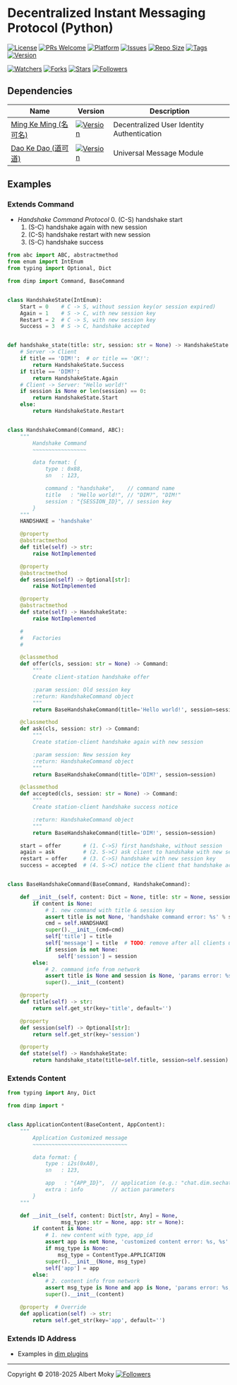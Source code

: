 # Decentralized Instant Messaging Protocol (Python)

[![License](https://img.shields.io/github/license/dimchat/core-py)](https://github.com/dimchat/core-py/blob/master/LICENSE)
[![PRs Welcome](https://img.shields.io/badge/PRs-welcome-brightgreen.svg)](https://github.com/dimchat/core-py/pulls)
[![Platform](https://img.shields.io/badge/Platform-Python%203-brightgreen.svg)](https://github.com/dimchat/core-py/wiki)
[![Issues](https://img.shields.io/github/issues/dimchat/core-py)](https://github.com/dimchat/core-py/issues)
[![Repo Size](https://img.shields.io/github/repo-size/dimchat/core-py)](https://github.com/dimchat/core-py/archive/refs/heads/master.zip)
[![Tags](https://img.shields.io/github/tag/dimchat/core-py)](https://github.com/dimchat/core-py/tags)
[![Version](https://img.shields.io/pypi/v/dimp)](https://pypi.org/project/dimp)

[![Watchers](https://img.shields.io/github/watchers/dimchat/core-py)](https://github.com/dimchat/core-py/watchers)
[![Forks](https://img.shields.io/github/forks/dimchat/core-py)](https://github.com/dimchat/core-py/forks)
[![Stars](https://img.shields.io/github/stars/dimchat/core-py)](https://github.com/dimchat/core-py/stargazers)
[![Followers](https://img.shields.io/github/followers/dimchat)](https://github.com/orgs/dimchat/followers)

## Dependencies

| Name | Version | Description |
|------|---------|-------------|
| [Ming Ke Ming (名可名)](https://github.com/dimchat/mkm-py) | [![Version](https://img.shields.io/pypi/v/mkm)](https://pypi.org/project/mkm) | Decentralized User Identity Authentication |
| [Dao Ke Dao (道可道)](https://github.com/dimchat/dkd-py) | [![Version](https://img.shields.io/pypi/v/dkd)](https://pypi.org/project/dkd) | Universal Message Module |

## Examples

### Extends Command

* _Handshake Command Protocol_
  0. (C-S) handshake start
  1. (S-C) handshake again with new session
  2. (C-S) handshake restart with new session
  3. (S-C) handshake success

```python
from abc import ABC, abstractmethod
from enum import IntEnum
from typing import Optional, Dict

from dimp import Command, BaseCommand


class HandshakeState(IntEnum):
    Start = 0    # C -> S, without session key(or session expired)
    Again = 1    # S -> C, with new session key
    Restart = 2  # C -> S, with new session key
    Success = 3  # S -> C, handshake accepted


def handshake_state(title: str, session: str = None) -> HandshakeState:
    # Server -> Client
    if title == 'DIM!':  # or title == 'OK!':
        return HandshakeState.Success
    if title == 'DIM?':
        return HandshakeState.Again
    # Client -> Server: "Hello world!"
    if session is None or len(session) == 0:
        return HandshakeState.Start
    else:
        return HandshakeState.Restart


class HandshakeCommand(Command, ABC):
    """
        Handshake Command
        ~~~~~~~~~~~~~~~~~

        data format: {
            type : 0x88,
            sn   : 123,

            command : "handshake",    // command name
            title   : "Hello world!", // "DIM?", "DIM!"
            session : "{SESSION_ID}", // session key
        }
    """
    HANDSHAKE = 'handshake'

    @property
    @abstractmethod
    def title(self) -> str:
        raise NotImplemented

    @property
    @abstractmethod
    def session(self) -> Optional[str]:
        raise NotImplemented

    @property
    @abstractmethod
    def state(self) -> HandshakeState:
        raise NotImplemented

    #
    #   Factories
    #

    @classmethod
    def offer(cls, session: str = None) -> Command:
        """
        Create client-station handshake offer

        :param session: Old session key
        :return: HandshakeCommand object
        """
        return BaseHandshakeCommand(title='Hello world!', session=session)

    @classmethod
    def ask(cls, session: str) -> Command:
        """
        Create station-client handshake again with new session

        :param session: New session key
        :return: HandshakeCommand object
        """
        return BaseHandshakeCommand(title='DIM?', session=session)

    @classmethod
    def accepted(cls, session: str = None) -> Command:
        """
        Create station-client handshake success notice

        :return: HandshakeCommand object
        """
        return BaseHandshakeCommand(title='DIM!', session=session)

    start = offer       # (1. C->S) first handshake, without session
    again = ask         # (2. S->C) ask client to handshake with new session key
    restart = offer     # (3. C->S) handshake with new session key
    success = accepted  # (4. S->C) notice the client that handshake accepted


class BaseHandshakeCommand(BaseCommand, HandshakeCommand):

    def __init__(self, content: Dict = None, title: str = None, session: str = None):
        if content is None:
            # 1. new command with title & session key
            assert title is not None, 'handshake command error: %s' % session
            cmd = self.HANDSHAKE
            super().__init__(cmd=cmd)
            self['title'] = title
            self['message'] = title  # TODO: remove after all clients upgraded
            if session is not None:
                self['session'] = session
        else:
            # 2. command info from network
            assert title is None and session is None, 'params error: %s, %s, %s' % (content, title, session)
            super().__init__(content)

    @property
    def title(self) -> str:
        return self.get_str(key='title', default='')

    @property
    def session(self) -> Optional[str]:
        return self.get_str(key='session')

    @property
    def state(self) -> HandshakeState:
        return handshake_state(title=self.title, session=self.session)
```

### Extends Content

```python
from typing import Any, Dict

from dimp import *


class ApplicationContent(BaseContent, AppContent):
    """
        Application Customized message
        ~~~~~~~~~~~~~~~~~~~~~~~~~~~~~~

        data format: {
            type : i2s(0xA0),
            sn   : 123,

            app   : "{APP_ID}",  // application (e.g.: "chat.dim.sechat")
            extra : info         // action parameters
        }
    """

    def __init__(self, content: Dict[str, Any] = None,
                 msg_type: str = None, app: str = None):
        if content is None:
            # 1. new content with type, app_id
            assert app is not None, 'customized content error: %s, %s' % (msg_type, app)
            if msg_type is None:
                msg_type = ContentType.APPLICATION
            super().__init__(None, msg_type)
            self['app'] = app
        else:
            # 2. content info from network
            assert msg_type is None and app is None, 'params error: %s, %s, %s' % (content, msg_type, app)
            super().__init__(content)

    @property  # Override
    def application(self) -> str:
        return self.get_str(key='app', default='')
```

### Extends ID Address

* Examples in [dim plugins](https://pypi.org/project/dimplugins)

----

Copyright &copy; 2018-2025 Albert Moky
[![Followers](https://img.shields.io/github/followers/moky)](https://github.com/moky?tab=followers)
